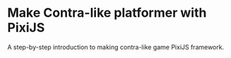 # Make Contra-like platformer with PixiJS
A step-by-step introduction to making contra-like game PixiJS framework.
